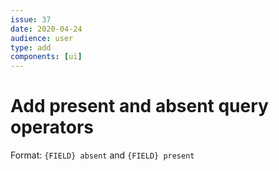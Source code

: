 ```yaml
---
issue: 37
date: 2020-04-24
audience: user
type: add
components: [ui]
---
```


# Add present and absent query operators

Format: `{FIELD} absent` and `{FIELD} present`
